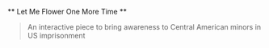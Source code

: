 ** Let Me Flower One More Time **
> An interactive piece to bring awareness to Central American minors in US imprisonment
